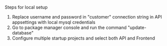 Steps for local setup

1. Replace username and password in "customer" connection string in API appsettings with local mysql credentials
2. Go to package manager console and run the command "update-database"
3. Configure multiple startup projects and select both API and Frontend
